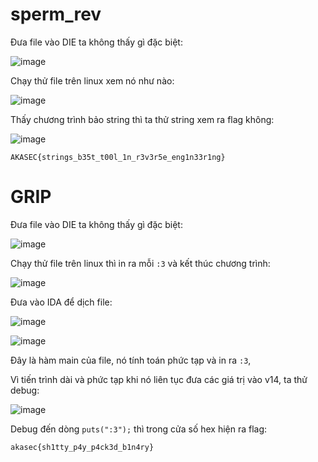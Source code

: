 # sperm_rev
Đưa file vào DIE ta không thấy gì đặc biệt:

![image](https://github.com/perrittoo/Writeups/assets/69895129/c7318e00-ecfa-401d-8092-21063e500927)

Chạy thử file trên linux xem nó như nào:

![image](https://github.com/perrittoo/Writeups/assets/69895129/c56d596d-be20-4e3d-8cf0-ca26524b924c)

Thấy chương trình bảo string thì ta thử string xem ra flag không:

![image](https://github.com/perrittoo/Writeups/assets/69895129/492526e9-8c0b-4424-aaf6-51030cc2f5f9)

`AKASEC{strings_b35t_t00l_1n_r3v3r5e_eng1n33r1ng}`

# GRIP
Đưa file vào DIE ta không thấy gì đặc biệt:

![image](https://github.com/perrittoo/Writeups/assets/69895129/b8a9340e-6f8e-4b1d-8899-2c064c1de803)

Chạy thử file trên linux thì in ra mỗi `:3` và kết thúc chương trình:

![image](https://github.com/perrittoo/Writeups/assets/69895129/ada023db-d4d7-473e-b480-f6a6e7000999)

Đưa vào IDA để dịch file:

![image](https://github.com/perrittoo/Writeups/assets/69895129/7a4ec602-b18b-474d-8d9d-be3d72c35071)

![image](https://github.com/perrittoo/Writeups/assets/69895129/2a8b3c6f-47bd-422d-8a19-7714fdbacf86)

Đây là hàm main của file, nó tính toán phức tạp và in ra `:3`, 

Vì tiến trình dài và phức tạp khi nó liên tục đưa các giá trị vào v14, ta thử debug:

![image](https://github.com/perrittoo/Writeups/assets/69895129/fe4176a4-6369-481e-bc5c-874049e0964d)

Debug đến dòng `puts(":3");` thì trong cửa số hex hiện ra flag:

`akasec{sh1tty_p4y_p4ck3d_b1n4ry}`




